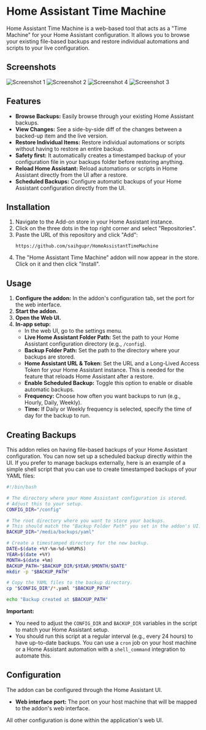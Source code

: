 # Home Assistant Time Machine

Home Assistant Time Machine is a web-based tool that acts as a "Time Machine" for your Home Assistant configuration. It allows you to browse your existing file-based backups and restore individual automations and scripts to your live configuration.

## Screenshots

![Screenshot 1](https://i.imgur.com/ZThQc5r.png)
![Screenshot 2](https://i.imgur.com/AUJdMKB.png)
![Screenshot 4](https://i.imgur.com/hZqJw04.png)
![Screenshot 3](https://i.imgur.com/UdgcMsz.png)

## Features

*   **Browse Backups:** Easily browse through your existing Home Assistant backups.
*   **View Changes:** See a side-by-side diff of the changes between a backed-up item and the live version.
*   **Restore Individual Items:** Restore individual automations or scripts without having to restore an entire backup.
*   **Safety first:** It automatically creates a timestamped backup of your configuration file in your backups folder before restoring anything.
*   **Reload Home Assistant:** Reload automations or scripts in Home Assistant directly from the UI after a restore.
*   **Scheduled Backups:** Configure automatic backups of your Home Assistant configuration directly from the UI.

## Installation

1.  Navigate to the Add-on store in your Home Assistant instance.
2.  Click on the three dots in the top right corner and select "Repositories".
3.  Paste the URL of this repository and click "Add":
    ```
    https://github.com/saihgupr/HomeAssistantTimeMachine
    ```
4.  The "Home Assistant Time Machine" addon will now appear in the store. Click on it and then click "Install".

## Usage

1.  **Configure the addon:** In the addon's configuration tab, set the port for the web interface.
2.  **Start the addon.**
3.  **Open the Web UI.**
4.  **In-app setup:**
    *   In the web UI, go to the settings menu.
    *   **Live Home Assistant Folder Path:** Set the path to your Home Assistant configuration directory (e.g., `/config`).
    *   **Backup Folder Path:** Set the path to the directory where your backups are stored.
    *   **Home Assistant URL & Token:** Set the URL and a Long-Lived Access Token for your Home Assistant instance. This is needed for the feature that reloads Home Assistant after a restore.
    *   **Enable Scheduled Backup:** Toggle this option to enable or disable automatic backups.
    *   **Frequency:** Choose how often you want backups to run (e.g., Hourly, Daily, Weekly).
    *   **Time:** If Daily or Weekly frequency is selected, specify the time of day for the backup to run.

## Creating Backups

This addon relies on having file-based backups of your Home Assistant configuration. You can now set up a scheduled backup directly within the UI. If you prefer to manage backups externally, here is an example of a simple shell script that you can use to create timestamped backups of your YAML files:

```bash
#!/bin/bash

# The directory where your Home Assistant configuration is stored.
# Adjust this to your setup.
CONFIG_DIR="/config"

# The root directory where you want to store your backups.
# This should match the "Backup Folder Path" you set in the addon's UI.
BACKUP_DIR="/media/backups/yaml"

# Create a timestamped directory for the new backup.
DATE=$(date +%Y-%m-%d-%H%M%S)
YEAR=$(date +%Y)
MONTH=$(date +%m)
BACKUP_PATH="$BACKUP_DIR/$YEAR/$MONTH/$DATE"
mkdir -p "$BACKUP_PATH"

# Copy the YAML files to the backup directory.
cp "$CONFIG_DIR"/*.yaml "$BACKUP_PATH"

echo "Backup created at $BACKUP_PATH"
```

**Important:**
*   You need to adjust the `CONFIG_DIR` and `BACKUP_DIR` variables in the script to match your Home Assistant setup.
*   You should run this script at a regular interval (e.g., every 24 hours) to have up-to-date backups. You can use a `cron` job on your host machine or a Home Assistant automation with a `shell_command` integration to automate this.

## Configuration

The addon can be configured through the Home Assistant UI.

*   **Web interface port:** The port on your host machine that will be mapped to the addon's web interface.

All other configuration is done within the application's web UI.